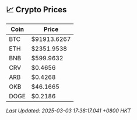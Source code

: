 ## 📈 Crypto Prices

| Coin | Price |
| ---- | ----- |
| BTC | $91913.6267 |
| ETH | $2351.9538 |
| BNB | $599.9632 |
| CRV | $0.4656 |
| ARB | $0.4268 |
| OKB | $46.1665 |
| DOGE | $0.2186 |

_Last Updated: 2025-03-03 17:38:17.041 +0800 HKT_